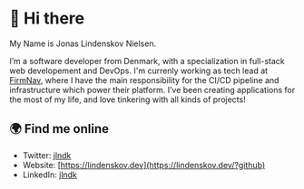 # 👋 Hi there

My Name is Jonas Lindenskov Nielsen.

I’m a software developer from Denmark, with a specialization in full-stack web developement and DevOps.
I'm currenly working as tech lead at [FirmNav](https://firmnav.com), where I have the main responsibility for the CI/CD pipeline and infrastructure which power their platform. 
I’ve been creating applications for the most of my life, and love tinkering with all kinds of projects!

## 🌍 Find me online

* Twitter: [jlndk](https://twitter.com/jlndk)
* Website: [https://lindenskov.dev](https://lindenskov.dev/?github)
* LinkedIn: [jlndk](https://www.linkedin.com/in/jlndk/)
